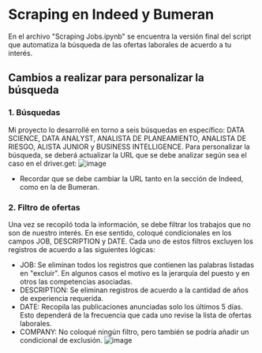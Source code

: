 # Scraping en Indeed y Bumeran
En el archivo "Scraping Jobs.ipynb" se encuentra la versión final del script que automatiza la búsqueda de las ofertas laborales de acuerdo a tu interés.

## Cambios a realizar para personalizar la búsqueda

### 1. Búsquedas
Mi proyecto lo desarrollé en torno a seis búsquedas en específico: DATA SCIENCE, DATA ANALYST, ANALISTA DE PLANEAMIENTO, ANALISTA DE RIESGO, ALISTA JUNIOR y BUSINESS INTELLIGENCE.
Para personalizar la búsqueda, se deberá actualizar la URL que se debe analizar según sea el caso en el driver.get:
![image](https://github.com/Kevinmanuelogamarra/Scrapingjobs/assets/109931089/b7824127-7e87-4d1d-8b51-6b51754f8386)
* Recordar que se debe cambiar la URL tanto en la sección de Indeed, como en la de Bumeran.

### 2. Filtro de ofertas
Una vez se recopiló toda la información, se debe filtrar los trabajos que no son de nuestro interés. 
En ese sentido, coloqué condicionales en los campos JOB, DESCRIPTION y DATE.
Cada uno de estos filtros excluyen los registros de acuerdo a las siguientes lógicas:
* JOB: Se eliminan todos los registros que contienen las palabras listadas en "excluir". En algunos casos el motivo es la jerarquía del puesto y en otros las competencias asociadas.
* DESCRIPTION: Se eliminan registros de acuerdo a la cantidad de años de experiencia requerida.
* DATE: Recopila las publicaciones anunciadas solo los últimos 5 días. Esto dependerá de la frecuencia que cada uno revise la lista de ofertas laborales.
* COMPANY: No coloqué ningún filtro, pero también se podría añadir un condicional de exclusión.
![image](https://github.com/Kevinmanuelogamarra/Scrapingjobs/assets/109931089/70ced579-e125-486b-b246-b28403783782)

